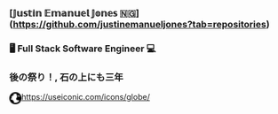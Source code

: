 ### [𝕁𝕦𝕤𝕥𝕚𝕟 𝔼𝕞𝕒𝕟𝕦𝕖𝕝 𝕁𝕠𝕟𝕖𝕤 🇳🇬] (https://github.com/justinemanueljones?tab=repositories)
### 🖥 Full Stack Software Engineer 💻 
### 後の祭り！, 石の上にも三年
https://useiconic.com/icons/globe/
<img align="left" alt="justinemanueljones.com" width="22px" src="https://raw.githubusercontent.com/iconic/open-iconic/master/svg/globe.svg" />
